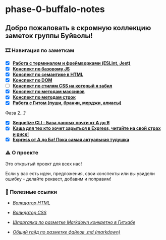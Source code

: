 # phase-0-buffalo-notes

## Добро пожаловать в скромную коллекцию заметок группы Буйволы!

### 🎞 Навигация по заметкам

- [x] [**Работа с терминалом и фреймворками (ESLint, Jest)**](notes/terminal.md)
- [x] [**Конспект по базовому JS**](notes/js-base.md)
- [x] [**Конспект по семантике в HTML**](notes/html-semantics.md)
- [x] [**Конспект по DOM**](notes/dom.md)
- [ ] [**Конспект по стилям CSS на который я забил**](notes/css-styles.md)
- [x] [**Конспект по методам массивов**](/notes/array-methods.md)
- [x] [**Конспект по методам строк**](/notes/string-methods.md)
- [x] [**Работа с Гитом (пуши, бранчи, мерджи, алиасы)**](/notes/git.md)

Фаза 2...?
- [x] [**Sequelize CLI - База данных почти от А до Я**](notes/sequelize-cli.md)
- [x] [**Каша для тех кто хочет зарыться в Express, читайте на свой страх и риск!**](notes/express.md)
- [x] [**Express от A до Бэ! Пока самая актуальная тудушка**](notes/express-fromAtoB.md)

### ⚠️ О проекте

Это открытый проект для всех нас!

Eсли у вас есть идеи, предложения, свои конспекты или вы увидели ошибку - делайте реквест, добавим и поправим!

### 📌 Полезные ссылки

- [*Валидатор HTML*](https://validator.w3.org/#validate_by_input)
- [*Валидатор CSS*](https://jigsaw.w3.org/css-validator/#validate_by_input)

- [*Шпаргалка по разметке Markdown конкретно в Гитхабе*](https://gist.github.com/fomvasss/8dd8cd7f88c67a4e3727f9d39224a84c)
- [*Общий гайд по разметке файлов .md (markdown)*](https://wiki.miem.hse.ru/docs/miem-digital/wiki/markdown)
